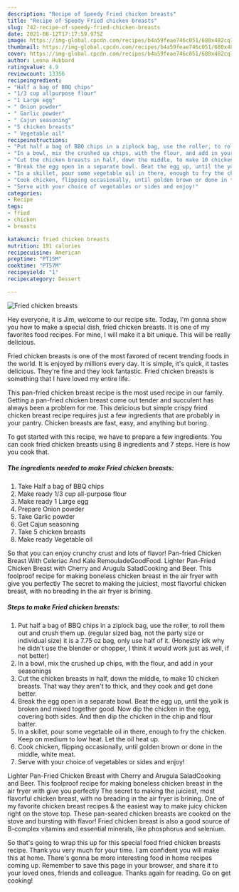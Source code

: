 ```yaml
---
description: "Recipe of Speedy Fried chicken breasts"
title: "Recipe of Speedy Fried chicken breasts"
slug: 742-recipe-of-speedy-fried-chicken-breasts
date: 2021-08-12T17:17:59.975Z
image: https://img-global.cpcdn.com/recipes/b4a59feae746c051/680x482cq70/fried-chicken-breasts-recipe-main-photo.jpg
thumbnail: https://img-global.cpcdn.com/recipes/b4a59feae746c051/680x482cq70/fried-chicken-breasts-recipe-main-photo.jpg
cover: https://img-global.cpcdn.com/recipes/b4a59feae746c051/680x482cq70/fried-chicken-breasts-recipe-main-photo.jpg
author: Leona Hubbard
ratingvalue: 4.9
reviewcount: 13356
recipeingredient:
- "Half a bag of BBQ chips"
- "1/3 cup allpurpose flour"
- "1 Large egg"
- " Onion powder"
- " Garlic powder"
- " Cajun seasoning"
- "5 chicken breasts"
- " Vegetable oil"
recipeinstructions:
- "Put half a bag of BBQ chips in a ziplock bag, use the roller, to roll them out and crush them up. (regular sized bag, not the party size or individual size) it is a 7.75 oz bag, only use half of it. (Honestly idk why he didn&#39;t use the blender or chopper, I think it would work just as well, if not better)"
- "In a bowl, mix the crushed up chips, with the flour, and add in your seasonings"
- "Cut the chicken breasts in half, down the middle, to make 10 chicken breasts. That way they aren&#39;t to thick, and they cook and get done better."
- "Break the egg open in a separate bowl. Beat the egg up, until the yolk is broken and mixed together good. Now dip the chicken in the egg, covering both sides. And then dip the chicken in the chip and flour batter."
- "In a skillet, pour some vegetable oil in there, enough to fry the chicken. Keep on medium to low heat. Let the oil heat up."
- "Cook chicken, flipping occasionally, until golden brown or done in the middle, white meat."
- "Serve with your choice of vegetables or sides and enjoy!"
categories:
- Recipe
tags:
- fried
- chicken
- breasts

katakunci: fried chicken breasts 
nutrition: 191 calories
recipecuisine: American
preptime: "PT15M"
cooktime: "PT57M"
recipeyield: "1"
recipecategory: Dessert

---
```



![Fried chicken breasts](https://img-global.cpcdn.com/recipes/b4a59feae746c051/680x482cq70/fried-chicken-breasts-recipe-main-photo.jpg)

Hey everyone, it is Jim, welcome to our recipe site. Today, I'm gonna show you how to make a special dish, fried chicken breasts. It is one of my favorites food recipes. For mine, I will make it a bit unique. This will be really delicious.

Fried chicken breasts is one of the most favored of recent trending foods in the world. It is enjoyed by millions every day. It is simple, it's quick, it tastes delicious. They're fine and they look fantastic. Fried chicken breasts is something that I have loved my entire life.

This pan-fried chicken breast recipe is the most used recipe in our family. Getting a pan-fried chicken breast come out tender and succulent has always been a problem for me. This delicious but simple crispy fried chicken breast recipe requires just a few ingredients that are probably in your pantry. Chicken breasts are fast, easy, and anything but boring.


To get started with this recipe, we have to prepare a few ingredients. You can cook fried chicken breasts using 8 ingredients and 7 steps. Here is how you cook that.

<!--inarticleads1-->

##### The ingredients needed to make Fried chicken breasts:

1. Take Half a bag of BBQ chips
1. Make ready 1/3 cup all-purpose flour
1. Make ready 1 Large egg
1. Prepare  Onion powder
1. Take  Garlic powder
1. Get  Cajun seasoning
1. Take 5 chicken breasts
1. Make ready  Vegetable oil


So that you can enjoy crunchy crust and lots of flavor! Pan-fried Chicken Breast With Celeriac And Kale RemouladeGoodFood. Lighter Pan-Fried Chicken Breast with Cherry and Arugula SaladCooking and Beer. This foolproof recipe for making boneless chicken breast in the air fryer with give you perfectly The secret to making the juiciest, most flavorful chicken breast, with no breading in the air fryer is brining. 

<!--inarticleads2-->

##### Steps to make Fried chicken breasts:

1. Put half a bag of BBQ chips in a ziplock bag, use the roller, to roll them out and crush them up. (regular sized bag, not the party size or individual size) it is a 7.75 oz bag, only use half of it. (Honestly idk why he didn&#39;t use the blender or chopper, I think it would work just as well, if not better)
1. In a bowl, mix the crushed up chips, with the flour, and add in your seasonings
1. Cut the chicken breasts in half, down the middle, to make 10 chicken breasts. That way they aren&#39;t to thick, and they cook and get done better.
1. Break the egg open in a separate bowl. Beat the egg up, until the yolk is broken and mixed together good. Now dip the chicken in the egg, covering both sides. And then dip the chicken in the chip and flour batter.
1. In a skillet, pour some vegetable oil in there, enough to fry the chicken. Keep on medium to low heat. Let the oil heat up.
1. Cook chicken, flipping occasionally, until golden brown or done in the middle, white meat.
1. Serve with your choice of vegetables or sides and enjoy!


Lighter Pan-Fried Chicken Breast with Cherry and Arugula SaladCooking and Beer. This foolproof recipe for making boneless chicken breast in the air fryer with give you perfectly The secret to making the juiciest, most flavorful chicken breast, with no breading in the air fryer is brining. One of my favorite chicken breast recipes &amp; the easiest way to make juicy chicken right on the stove top. These pan-seared chicken breasts are cooked on the stove and bursting with flavor! Fried chicken breast is also a good source of B-complex vitamins and essential minerals, like phosphorus and selenium. 

So that's going to wrap this up for this special food fried chicken breasts recipe. Thank you very much for your time. I am confident you will make this at home. There's gonna be more interesting food in home recipes coming up. Remember to save this page in your browser, and share it to your loved ones, friends and colleague. Thanks again for reading. Go on get cooking!
